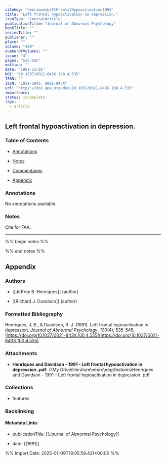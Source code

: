 ```yaml
---
citekey: "henriquesLeftFrontalHypoactivation1991"
title: "Left frontal hypoactivation in depression."
itemType: "journalArticle"
publicationTitle: "Journal of Abnormal Psychology"
bookTitle: ""
seriesTitle: ""
publisher: ""
place: ""
volume: "100"
numberOfVolumes: ""
issue: "4"
pages: "535-545"
edition: ""
date: "1991-11-01"
DOI: "10.1037/0021-843X.100.4.535"
ISBN: ""
ISSN: "1939-1846, 0021-843X"
url: "https://doi.apa.org/doi/10.1037/0021-843X.100.4.535"
importance: 
status: incomplete
tags:
  - article
---
```


## Left frontal hypoactivation in depression.

### Table of Contents

- [Annotations](#annotations)

- [Notes](#notes)

+ [Commentaries](#commentaries)

- [Appendix](#appendix)

### Annotations


No annotations available.


### Notes



Cite for FAA.

---



%% begin notes %%

<!-- Write your personal notes here -->

%% end notes %%

## Appendix

### Authors


- [[Jeffrey B. Henriques]] (author)

- [[Richard J. Davidson]] (author)




### Formatted Bibliography

Henriques, J. B., & Davidson, R. J. (1991). Left frontal hypoactivation in depression. _Journal of Abnormal Psychology_, _100_(4), 535–545. [https://doi.org/10.1037/0021-843X.100.4.535](https://doi.org/10.1037/0021-843X.100.4.535)




### Attachments


- **Henriques and Davidson - 1991 - Left frontal hypoactivation in depression..pdf**: I:\My Drive\literature\neuro\eeg\features\Henriques and Davidson - 1991 - Left frontal hypoactivation in depression..pdf




### Collections


- features





### Backlinking


#### Metadata Links


- publicationTitle: [[Journal of Abnormal Psychology]]




- date: [[1991]]





<!-- Any additional notes or comments -->


%% Import Date: 2025-01-09T18:05:59.421+00:00 %%
